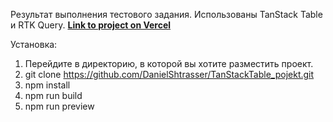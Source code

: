 Результат выполнения тестового задания. Использованы TanStack Table и RTK Query.
**[Link to project on Vercel](https://tan-stack-table-pojekt.vercel.app/)**

Установка:

1. Перейдите в директорию, в которой вы хотите разместить проект.
2. git clone https://github.com/DanielShtrasser/TanStackTable_pojekt.git
3. npm install
4. npm run build
5. npm run preview

